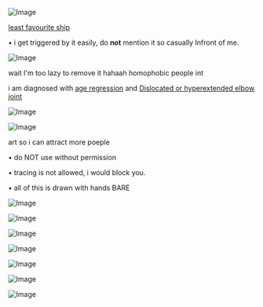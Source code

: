 
![Image](https://github.com/user-attachments/assets/175e0335-f3c5-449d-8704-8c6e89938a91)







[least favourite ship](https://shipping.fandom.com/wiki/IChance)





• i get triggered by it easily, do __not__ mention it so casually Infront of me.
















![Image](https://github.com/user-attachments/assets/775042c8-b3d6-4420-a97a-ffd11a2abcf2)


wait I'm too lazy to remove it hahaah homophobic people int 




i am diagnosed with [age regression](https://en.m.wikipedia.org/wiki/Age_regression_in_therapy) and [Dislocated or hyperextended elbow joint](https://en.m.wikipedia.org/wiki/Dislocated_shoulder)




![Image](https://github.com/user-attachments/assets/5ca20784-e90e-40a5-bc60-2e2b11d422b7)





![Image](https://github.com/user-attachments/assets/775042c8-b3d6-4420-a97a-ffd11a2abcf2)








art so i can attract more poeple 



• do NOT use without permission 


• tracing is not allowed, i would block you.



• all of this is drawn with hands BARE









![Image](https://github.com/user-attachments/assets/3b129948-123a-4e6e-a78f-b46c87f7974d)





![Image](https://github.com/user-attachments/assets/775042c8-b3d6-4420-a97a-ffd11a2abcf2)





![Image](https://github.com/user-attachments/assets/49acfce0-68cb-43c4-b4dd-4ce1c69d7937)











![Image](https://github.com/user-attachments/assets/083f6e86-4290-4962-bac6-b510adbc4117)










![Image](https://github.com/user-attachments/assets/192236f6-e0ff-4aa6-8177-4b34ccd61ff9)









![Image](https://github.com/user-attachments/assets/958a466c-06e2-4f50-a41c-b13c30772dee)











![Image](https://github.com/user-attachments/assets/1bac471f-33f4-4479-8db5-191df218a912)

	

